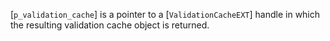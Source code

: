 [`p_validation_cache`] is a pointer to a [`ValidationCacheEXT`]
handle in which the resulting validation cache object is returned.